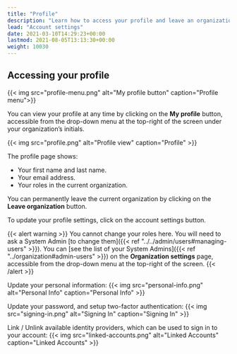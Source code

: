```yaml
---
title: "Profile"
description: "Learn how to access your profile and leave an organization."
lead: "Account settings"
date: 2021-03-10T14:29:23+00:00
lastmod: 2021-08-05T13:13:30+00:00
weight: 10030
---
```


## Accessing your profile

{{< img src="profile-menu.png" alt="My profile button" caption="Profile menu">}}

You can view your profile at any time by clicking on the **My profile** button, accessible from the drop-down menu at the top-right of the screen under your organization’s initials.

{{< img src="profile.png" alt="Profile view" caption="Profile" >}}

The profile page shows:

- Your first name and last name.
- Your email address.
- Your roles in the current organization.

You can permanently leave the current organization by clicking on the **Leave organization** button.

To update your profile settings, click on the account settings button.

{{< alert warning >}}
You cannot change your roles here. You will need to ask a System Admin [to change them]({{< ref "../../admin/users#managing-users" >}}).
You can [see the list of your System Admins]({{< ref "../organization#admin-users" >}}) on the **Organization settings** page, accessible
from the drop-down menu at the top-right of the screen.
{{< /alert >}}

Update your personal information:
{{< img src="personal-info.png" alt="Personal Info" caption="Personal Info" >}}

Update your password, and setup two-factor authentication:
{{< img src="signing-in.png" alt="Signing In" caption="Signing In" >}}

Link / Unlink available identity providers, which can be used to sign in to your account:
{{< img src="linked-accounts.png" alt="Linked Accounts" caption="Linked Accounts" >}}
